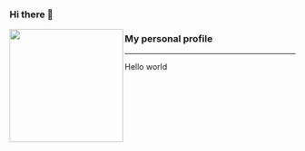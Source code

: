### Hi there 👋

<p>
  <img align="left" width="200" height="200" src="https://raw.githubusercontent.com/Diogenes1993/Diogenes1993/master/Img/saint_nictocat.png?raw=true">
  
### My personal profile
---
Hello world